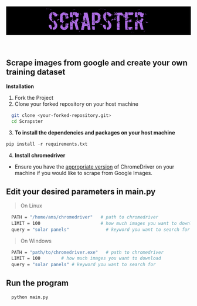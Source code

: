 
<p align="center">
  <img src="logo.png" />
</p>
&nbsp;

## Scrape images from google and create your own training dataset

**Installation**
1. Fork the Project
2. Clone your forked repository on your host machine  

```bash
  git clone <your-forked-repository.git>
  cd Scrapster
```

3. **To install the dependencies and packages on your host machine**
```python
pip install -r requirements.txt
```
4. **Install chromedriver**

- Ensure you have the [appropriate version](https://chromedriver.chromium.org/downloads) of ChromeDriver on your machine if you would like to scrape from Google Images.

## **Edit your desired parameters in main.py**
> On Linux
```bash
  PATH = "/home/ams/chromedriver"   # path to chromedriver
  LIMIT = 100                       # how much images you want to download
  query = "solar panels"              # keyword you want to search for
```
> On Windows
```bash
  PATH = "path/to/chromedriver.exe"   # path to chromedriver
  LIMIT = 100        # how much images you want to download
  query = "solar panels" # keyword you want to search for
```

## **Run the program**

```bash
  python main.py
```


